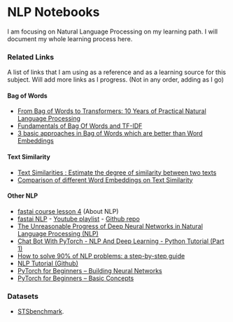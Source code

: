 # NLP Notebooks

I am focusing on Natural Language Processing on my learning path. I will document my whole learning process here.

### Related Links

A list of links that I am using as a reference and as a learning source for this subject. Will add more links as I progress. (Not in any order, adding as I go)

#### Bag of Words

- [From Bag of Words to Transformers: 10 Years of Practical Natural Language Processing](https://medium.com/@Zelros/from-bag-of-words-to-transformers-10-years-of-practical-natural-language-processing-8ccc238f679a)
- [Fundamentals of Bag Of Words and TF-IDF](https://medium.com/analytics-vidhya/fundamentals-of-bag-of-words-and-tf-idf-9846d301ff22)
- [3 basic approaches in Bag of Words which are better than Word Embeddings](https://towardsdatascience.com/3-basic-approaches-in-bag-of-words-which-are-better-than-word-embeddings-c2cbc7398016)

#### Text Similarity

- [Text Similarities : Estimate the degree of similarity between two texts](https://medium.com/@adriensieg/text-similarities-da019229c894)
- [Comparison of different Word Embeddings on Text Similarity](https://medium.com/@Intellica.AI/comparison-of-different-word-embeddings-on-text-similarity-a-use-case-in-nlp-e83e08469c1c)

#### Other NLP

- [fastai course lesson 4](https://course.fast.ai/videos/?lesson=4) (About NLP)
- [fastai NLP](https://www.fast.ai/2019/07/08/fastai-nlp/) - [Youtube playlist](https://www.youtube.com/playlist?list=PLtmWHNX-gukKocXQOkQjuVxglSDYWsSh9) - [Github repo](https://github.com/fastai/course-nlp)
- [The Unreasonable Progress of Deep Neural Networks in Natural Language Processing (NLP) ](https://blog.exxactcorp.com/the-unreasonable-progress-of-deep-neural-networks-in-natural-language-processing-nlp)
- [Chat Bot With PyTorch - NLP And Deep Learning - Python Tutorial (Part 1)](https://www.youtube.com/watch?v=RpWeNzfSUHw&list=PLqnslRFeH2UrFW4AUgn-eY37qOAWQpJyg&utm_source=aidigest&utm_medium=email&utm_campaign=108)
- [How to solve 90% of NLP problems: a step-by-step guide](https://blog.insightdatascience.com/how-to-solve-90-of-nlp-problems-a-step-by-step-guide-fda605278e4e)
- [NLP Tutorial (Github)](https://github.com/lyeoni/nlp-tutorial)
- [PyTorch for Beginners – Building Neural Networks](https://rubikscode.net/2020/06/15/pytorch-for-beginners-building-neural-networks/) 
- [PyTorch for Beginners – Basic Concepts](https://rubikscode.net/2020/06/08/pytorch-for-beginners-basic-concepts/)



### Datasets

- [STSbenchmark](https://ixa2.si.ehu.es/stswiki/index.php/STSbenchmark).

